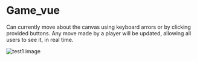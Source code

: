 # Game_vue

Can currently move about the canvas using keyboard arrors or by clicking provided buttons. Any move made by a player will be updated, allowing all users to see it, in real time.

![test1 image](/client/public/test1.gif)